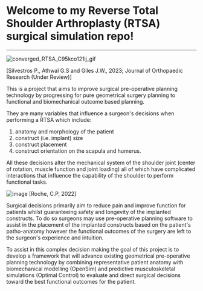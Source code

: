 # Welcome to my Reverse Total Shoulder Arthroplasty (RTSA) surgical simulation repo!

***

![converged_RTSA_C95kco121ij_gif](https://user-images.githubusercontent.com/30126218/193943443-6037a2a0-08df-469d-99ed-ceb3e39c7210.gif)

[Silvestros P., Athwal G.S and Giles J.W., 2023; Journal of Orthopaedic Research (Under Review)]

This is a project that aims to improve surgical pre-operative planning technology by progressing for pure geometrical surgery planning to functional and biomechanical outcome based planning.

They are many variables that influence a surgeon's decisions when performing a RTSA which include:

1) anatomy and morphology of the patient 
2) construct (i.e. implant) size
3) construct placement
4) construct orientation on the scapula and humerus. 

All these decisions alter the mechanical system of the shoulder joint (center of rotation, muscle function and joint loading) all of which have complicated interactions that influence the capability of the shoulder to perform functional tasks.

![image](https://user-images.githubusercontent.com/30126218/193914879-4636d3c5-a066-4e5a-9eb8-dce0800b4ca9.png)
[Roche, C.P, 2022]

Surgical decisions primarily aim to reduce pain and improve function for patients whilst guaranteeing safety and longevity of the implanted constructs. To do so surgeons may use pre-operative planning software to assist in the placement of the implanted constructs based on the patient's patho-anatomy however the functional outcomes of the surgery are left to the surgeon's experience and intuition. 

To assist in this complex decision making the goal of this project is to develop a framework that will advance existing geometrical pre-operative planning technology by combining representative patient anatomy with biomechanical modelling (OpenSim) and predictive musculoskeletal simulations (Optimal Control) to evaluate and direct surgical decisions toward the best functional outcomes for the patient. 
